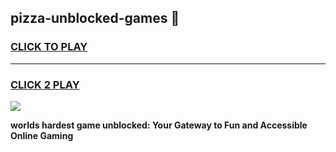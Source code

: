 
## pizza-unblocked-games 👋
<h3>
<a href="https://premium.freeplayer.one?title=pizza-unblocked-games&ref=14F">CLICK TO PLAY</a></h3>
<hr>

<h3>
<a href="https://premium.freeplayer.one?title=pizza-unblocked-games&ref=14F">CLICK 2 PLAY</a>
  
</h3>

<a href="https://premium.freeplayer.one?title=pizza-unblocked-games&ref=12F/"><img src="https://clearcache.store/games.png"></a>


**worlds hardest game unblocked: Your Gateway to Fun and Accessible Online Gaming**
